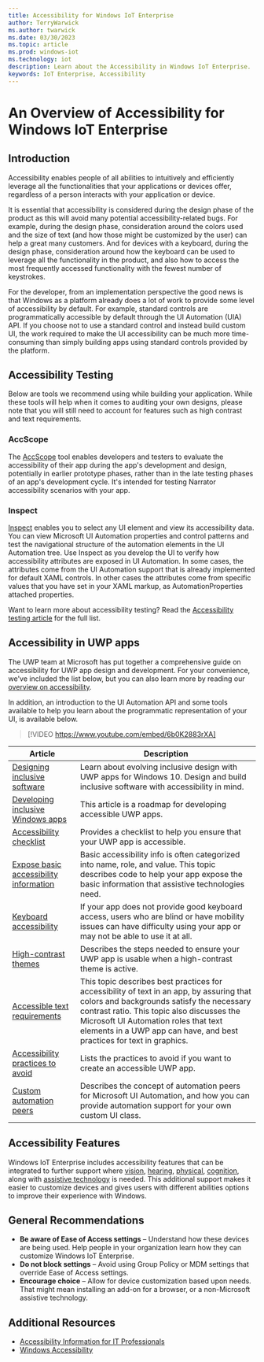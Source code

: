 ```yaml
---
title: Accessibility for Windows IoT Enterprise
author: TerryWarwick
ms.author: twarwick
ms.date: 03/30/2023
ms.topic: article
ms.prod: windows-iot
ms.technology: iot
description: Learn about the Accessibility in Windows IoT Enterprise.
keywords: IoT Enterprise, Accessibility
---
```


# An Overview of Accessibility for Windows IoT Enterprise

## Introduction

Accessibility enables people of all abilities to intuitively and efficiently leverage all the functionalities that your applications or devices offer, regardless of a person interacts with your application or device.

It is essential that accessibility is considered during the design phase of the product as this will avoid many potential accessibility-related bugs. For example, during the design phase, consideration around the colors used and the size of text (and how those might be customized by the user) can help a great many customers. And for devices with a keyboard, during the design phase, consideration around how the keyboard can be used to leverage all the functionality in the product, and also how to access the most frequently accessed functionality with the fewest number of keystrokes.  

For the developer, from an implementation perspective the good news is that Windows as a platform already does a lot of work to provide some level of accessibility by default. For example, standard controls are programmatically accessible by default through the UI Automation (UIA) API. If you choose not to use a standard control and instead build custom UI, the work required to make the UI accessibility can be much more time-consuming than simply building apps using standard controls provided by the platform.

## Accessibility Testing

Below are tools we recommend using while building your application. While these tools will help when it comes to auditing your own designs, please note that you will still need to account for features such as high contrast and text requirements.

### AccScope

The [AccScope](https://msdn.microsoft.com/library/windows/desktop/Dn433239) tool enables developers and testers to evaluate the accessibility of their app during the app's development and design, potentially in earlier prototype phases, rather than in the late testing phases of an app's development cycle. It's intended for testing Narrator accessibility scenarios with your app.

### Inspect

[Inspect](https://msdn.microsoft.com/library/windows/desktop/Dd318521) enables you to select any UI element and view its accessibility data. You can view Microsoft UI Automation properties and control patterns and test the navigational structure of the automation elements in the UI Automation tree. Use Inspect as you develop the UI to verify how accessibility attributes are exposed in UI Automation. In some cases, the attributes come from the UI Automation support that is already implemented for default XAML controls. In other cases the attributes come from specific values that you have set in your XAML markup, as AutomationProperties attached properties.

Want to learn more about accessibility testing? Read the [Accessibility testing article](/windows/uwp/design/accessibility/accessibility-testing#inspect) for the full list.

## Accessibility in UWP apps

The UWP team at Microsoft has put together a comprehensive guide on accessibility for UWP app design and development. For your convenience, we've included the list below, but you can also learn more by reading our [overview on accessibility](/windows/uwp/design/accessibility/accessibility-overview).

In addition, an introduction to the UI Automation API and some tools available to help you learn about the programmatic representation of your UI, is available below.

> [!VIDEO https://www.youtube.com/embed/6b0K2883rXA]

| Article | Description |
|---------|-------------|
| [Designing inclusive software](/windows/uwp/design/accessibility/designing-inclusive-software) | Learn about evolving inclusive design with UWP apps for Windows 10.  Design and build inclusive software with accessibility in mind. |
| [Developing inclusive Windows apps](/windows/uwp/design/accessibility/developing-inclusive-windows-apps) | This article is a roadmap for developing accessible UWP apps. |
| [Accessibility checklist](/windows/uwp/design/accessibility/accessibility-checklist) | Provides a checklist to help you ensure that your UWP app is accessible. |
| [Expose basic accessibility information](/windows/uwp/design/accessibility/basic-accessibility-information) | Basic accessibility info is often categorized into name, role, and value. This topic describes code to help your app expose the basic information that assistive technologies need. |
| [Keyboard accessibility](/windows/uwp/design/accessibility/keyboard-accessibility) | If your app does not provide good keyboard access, users who are blind or have mobility issues can have difficulty using your app or may not be able to use it at all. |
| [High-contrast themes](/windows/uwp/design/accessibility/high-contrast-themes) | Describes the steps needed to ensure your UWP app is usable when a high-contrast theme is active. |
| [Accessible text requirements](/windows/uwp/design/accessibility/accessible-text-requirements) | This topic describes best practices for accessibility of text in an app, by assuring that colors and backgrounds satisfy the necessary contrast ratio. This topic also discusses the Microsoft UI Automation roles that text elements in a UWP app can have, and best practices for text in graphics. |
| [Accessibility practices to avoid](/windows/uwp/design/accessibility/practices-to-avoid) | Lists the practices to avoid if you want to create an accessible UWP app. |
| [Custom automation peers](/windows/uwp/design/accessibility/custom-automation-peers) | Describes the concept of automation peers for Microsoft UI Automation, and how you can provide automation support for your own custom UI class. |

## Accessibility Features

Windows IoT Enterprise includes accessibility features that can be integrated to further support where [vision](/windows/configuration/windows-10-accessibility-for-itpros#vision), [hearing](/windows/configuration/windows-10-accessibility-for-itpros#hearing), [physical](/windows/configuration/windows-10-accessibility-for-itpros#physical), [cognition](/windows/configuration/windows-10-accessibility-for-itpros#cognition), along with [assistive technology](/windows/configuration/windows-10-accessibility-for-itpros#assistive-technology-devices-built-into-windows-10) is needed. This additional support makes it easier to customize devices and gives users with different abilities options to improve their experience with Windows.

## General Recommendations

* **Be aware of Ease of Access settings** – Understand how these devices are being used. Help people in your organization learn how they can customize Windows IoT Enterprise.
* **Do not block settings** – Avoid using Group Policy or MDM settings that override Ease of Access settings.
* **Encourage choice** – Allow for device customization based upon needs. That might mean installing an add-on for a browser, or a non-Microsoft assistive technology.

## Additional Resources

* [Accessibility Information for IT Professionals](/windows/configuration/windows-10-accessibility-for-itpros)
* [Windows Accessibility](https://www.microsoft.com/Accessibility/windows?rtc=1&activetab=pivot_1%3aprimaryr2)
